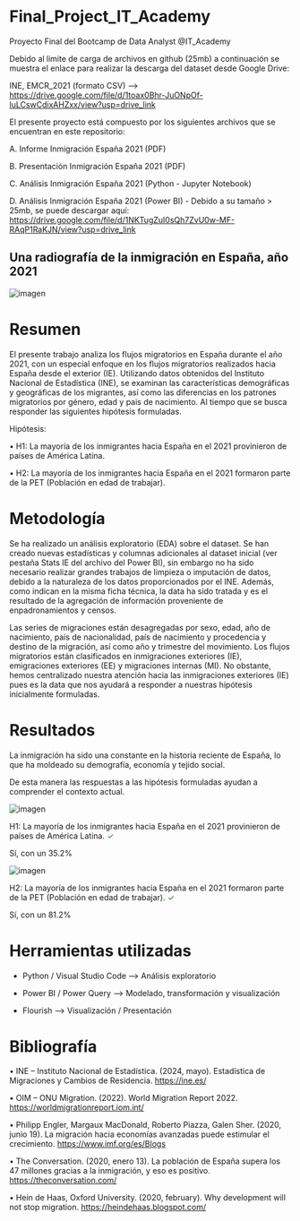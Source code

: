 # Final_Project_IT_Academy
Proyecto Final del Bootcamp de Data Analyst @IT_Academy

Debido al limite de carga de archivos en github (25mb) a continuación se muestra el enlace para realizar la descarga del dataset desde Google Drive:

INE, EMCR_2021 (formato CSV) --> https://drive.google.com/file/d/1toax0Bhr-JuONpOf-luLCswCdixAHZxx/view?usp=drive_link

El presente proyecto está compuesto por los siguientes archivos que se encuentran en este repositorio:

 A. Informe Inmigración España 2021 (PDF)
 
 B. Presentación Inmigración España 2021 (PDF)
 
 C. Análisis Inmigración España 2021 (Python - Jupyter Notebook)
 
 D. Análisis Inmigración España 2021 (Power BI) - Debido a su tamaño > 25mb, se puede descargar aquí: https://drive.google.com/file/d/1NKTugZuI0sQh7ZvU0w-MF-RAqP1RaKJN/view?usp=drive_link

## Una radiografía de la inmigración en España, año 2021

![imagen](https://github.com/user-attachments/assets/c7b3371d-a400-45d4-8749-e4cb3e29d666)


# Resumen

 El presente trabajo analiza los flujos migratorios en España durante el año 2021, con un especial enfoque en los flujos migratorios realizados hacia España desde el exterior (IE). Utilizando datos obtenidos del Instituto Nacional de Estadística (INE), se examinan las características demográficas y geográficas de los migrantes, así como las diferencias en los patrones migratorios por género, edad y pais de nacimiento. Al tiempo que se busca responder las siguientes hipótesis formuladas.
 
Hipótesis: 

•	H1: La mayoría de los inmigrantes hacia España en el 2021 provinieron de países de América Latina.

•	H2: La mayoría de los inmigrantes hacia España en el 2021 formaron parte de la PET (Población en edad de trabajar).

# Metodología

Se ha realizado un análisis exploratorio (EDA) sobre el dataset. Se han creado nuevas estadísticas y columnas adicionales al dataset inicial (ver pestaña Stats IE del archivo del Power BI), sin embargo no ha sido necesario realizar grandes trabajos de limpieza o imputación de datos, debido a la naturaleza de los datos proporcionados por el INE. Además, como indican en la misma ficha técnica, la data ha sido tratada y es el resultado de la agregación de información proveniente de enpadronamientos y censos.

Las series de migraciones están desagregadas por sexo, edad, año de nacimiento, país de nacionalidad, país de nacimiento y procedencia y destino de la migración, así como año y trimestre del movimiento. Los flujos migratorios están clasificados en inmigraciones exteriores (IE), emigraciones exteriores (EE) y migraciones internas (MI). No obstante, hemos centralizado nuestra atención hacia las inmigraciones exteriores (IE) pues es la data que nos ayudará a responder a nuestras hipótesis inicialmente formuladas.

# Resultados

La inmigración ha sido una constante en la historia reciente de España, lo que ha moldeado su demografía, economía y tejido social. 

De esta manera las respuestas a las hipótesis formuladas ayudan a comprender el contexto actual.

![imagen](https://github.com/user-attachments/assets/cfa17334-da2e-415f-ae33-22ad5a66a533)

<p> H1: La mayoría de los inmigrantes hacia España en el 2021 provinieron de países de América Latina. <span style="color:#008000;">&#x2713;</span></p>
Sí, con un 35.2%

<p>  <p> 
<p>  <p> 
<p>  <p> 
 
![imagen](https://github.com/user-attachments/assets/4b4de22b-414a-4170-ab27-4c100516bd36)

<p> H2: La mayoría de los inmigrantes hacia España en el 2021 formaron parte de la PET (Población en edad de trabajar). <span style="color:#008000;">&#x2713;</span></p>
Sí, con un 81.2%

# Herramientas utilizadas

- Python / Visual Studio Code --> Análisis exploratorio

- Power BI / Power Query --> Modelado, transformación y visualización 

- Flourish --> Visualización / Presentación

# Bibliografía

•	INE – Instituto Nacional de Estadística. (2024, mayo). Estadística de Migraciones y Cambios de Residencia. https://ine.es/ 

•	OIM – ONU Migration. (2022). World Migration Report 2022. https://worldmigrationreport.iom.int/

•	Philipp Engler, Margaux MacDonald, Roberto Piazza, Galen Sher. (2020, junio 19). La migración hacia economías avanzadas puede estimular el crecimiento. https://www.imf.org/es/Blogs

•	The Conversation. (2020, enero 13). La población de España supera los 47 millones gracias a la inmigración, y eso es positivo. https://theconversation.com/

•	Hein de Haas, Oxford University. (2020, february). Why development will not stop migration. https://heindehaas.blogspot.com/

